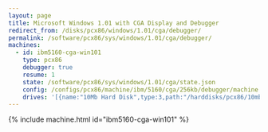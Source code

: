 ```yaml
---
layout: page
title: Microsoft Windows 1.01 with CGA Display and Debugger
redirect_from: /disks/pcx86/windows/1.01/cga/debugger/
permalink: /software/pcx86/sys/windows/1.01/cga/debugger/
machines:
  - id: ibm5160-cga-win101
    type: pcx86
    debugger: true
    resume: 1
    state: /software/pcx86/sys/windows/1.01/cga/state.json
    config: /configs/pcx86/machine/ibm/5160/cga/256kb/debugger/machine.xml
    drives: '[{name:"10Mb Hard Disk",type:3,path:"/harddisks/pcx86/10mb/PCDOS200-WIN101-CGA.json"}]'
---
```


{% include machine.html id="ibm5160-cga-win101" %}
